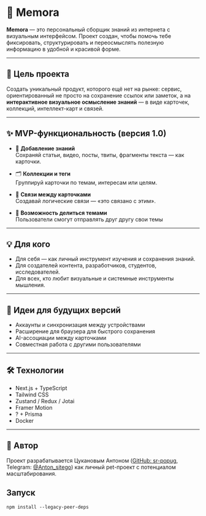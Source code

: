 # 🧠 Memora

**Memora** — это персональный сборщик знаний из интернета с визуальным интерфейсом. Проект создан, чтобы помочь тебе фиксировать, структурировать и переосмыслять полезную информацию в удобной и красивой форме.

---

## 🚀 Цель проекта

Создать уникальный продукт, которого ещё нет на рынке: сервис, ориентированный не просто на сохранение ссылок или заметок, а на **интерактивное визуальное осмысление знаний** — в виде карточек, коллекций, интеллект-карт и связей.

---

## ✨ MVP-функциональность (версия 1.0)

- 📌 **Добавление знаний**  
  Сохраняй статьи, видео, посты, твиты, фрагменты текста — как карточки.

- 🗂 **Коллекции и теги**  
  Группируй карточки по темам, интересам или целям.

- 🔗 **Связи между карточками**  
  Создавай логические связи — «это связано с этим».

- 💾 **Возможность делиться темами**  
  Пользователи смогут отправлять друг другу свои темы

---

## 💡 Для кого

- Для себя — как личный инструмент изучения и сохранения знаний.
- Для создателей контента, разработчиков, студентов, исследователей.
- Для всех, кто любит визуальные и системные инструменты мышления.

---

## 📌 Идеи для будущих версий

- Аккаунты и синхронизация между устройствами
- Расширение для браузера для быстрого сохранения
- AI-ассоциации между карточками
- Совместная работа с другими пользователями

---

## 🛠️ Технологии

- Next.js + TypeScript
- Tailwind CSS
- Zustand / Redux / Jotai
- Framer Motion
- ? + Prisma
- Docker

---

## 🧪 Автор

Проект разрабатывается Цукановым Антоном ([GitHub: sr-popug](https://github.com/sr-popug), Telegram: [@Anton_sitego](https://t.me/Anton_sitego)) как личный pet-проект с потенциалом масштабирования.

## Запуск

`npm install --legacy-peer-deps`
